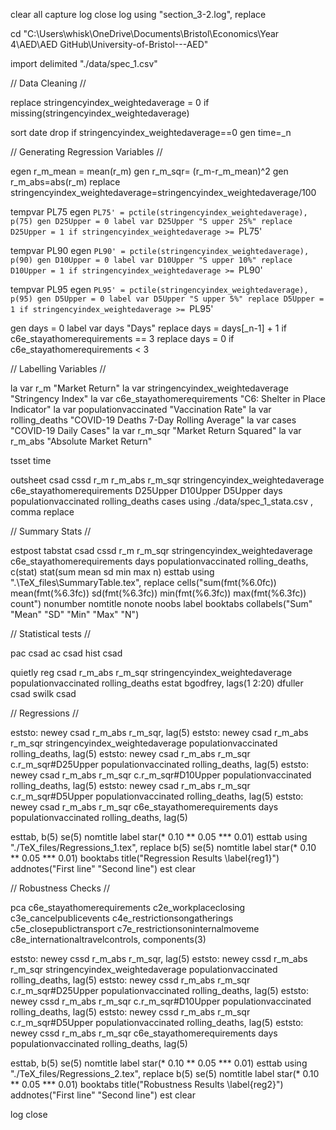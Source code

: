 clear all
capture log close
log using "section_3-2.log", replace

cd "C:\Users\whisk\OneDrive\Documents\Bristol\Economics\Year 4\AED\AED GitHub\University-of-Bristol---AED"

import delimited "./data/spec_1.csv"

// Data Cleaning //

replace stringencyindex_weightedaverage = 0 if missing(stringencyindex_weightedaverage) 

sort date
drop if stringencyindex_weightedaverage==0
gen time=_n

// Generating Regression Variables //

egen r_m_mean = mean(r_m)
gen r_m_sqr= (r_m-r_m_mean)^2
gen r_m_abs=abs(r_m)
replace stringencyindex_weightedaverage=stringencyindex_weightedaverage/100

tempvar PL75
egen `PL75' = pctile(stringencyindex_weightedaverage), p(75)
gen D25Upper = 0
label var D25Upper "S upper 25%"
replace D25Upper = 1 if stringencyindex_weightedaverage >= `PL75'

tempvar PL90
egen `PL90' = pctile(stringencyindex_weightedaverage), p(90)
gen D10Upper = 0
label var D10Upper "S upper 10%"
replace D10Upper = 1 if stringencyindex_weightedaverage >= `PL90'

tempvar PL95
egen `PL95' = pctile(stringencyindex_weightedaverage), p(95)
gen D5Upper = 0
label var D5Upper "S upper 5%"
replace D5Upper = 1 if stringencyindex_weightedaverage >= `PL95'

gen days = 0
label var days "Days"
replace days = days[_n-1] + 1 if c6e_stayathomerequirements == 3
replace days = 0 if c6e_stayathomerequirements < 3

// Labelling Variables //

la var r_m "Market Return"
la var stringencyindex_weightedaverage "Stringency Index"
la var c6e_stayathomerequirements "C6: Shelter in Place Indicator"
la var populationvaccinated "Vaccination Rate"
la var rolling_deaths "COVID-19 Deaths 7-Day Rolling Average"
la var cases "COVID-19 Daily Cases"
la var r_m_sqr "Market Return Squared"
la var r_m_abs "Absolute Market Return"

tsset time

outsheet csad cssd r_m r_m_abs r_m_sqr stringencyindex_weightedaverage c6e_stayathomerequirements D25Upper D10Upper D5Upper days populationvaccinated rolling_deaths cases using ./data/spec_1_stata.csv , comma replace

// Summary Stats //

estpost tabstat csad cssd r_m r_m_sqr stringencyindex_weightedaverage c6e_stayathomerequirements days populationvaccinated rolling_deaths, c(stat) stat(sum mean sd min max n)
esttab using ".\TeX_files\SummaryTable.tex", replace cells("sum(fmt(%6.0fc)) mean(fmt(%6.3fc)) sd(fmt(%6.3fc)) min(fmt(%6.3fc)) max(fmt(%6.3fc)) count") nonumber nomtitle nonote noobs label booktabs collabels("Sum" "Mean" "SD" "Min" "Max" "N")

// Statistical tests //

pac csad
ac csad
hist csad

quietly reg csad r_m_abs r_m_sqr stringencyindex_weightedaverage populationvaccinated rolling_deaths
estat bgodfrey, lags(1 2:20)
dfuller csad
swilk csad

// Regressions //

eststo: newey csad r_m_abs r_m_sqr, lag(5)
eststo: newey csad r_m_abs r_m_sqr stringencyindex_weightedaverage populationvaccinated rolling_deaths, lag(5)
eststo: newey csad r_m_abs r_m_sqr c.r_m_sqr#D25Upper populationvaccinated rolling_deaths, lag(5)
eststo: newey csad r_m_abs r_m_sqr c.r_m_sqr#D10Upper populationvaccinated rolling_deaths, lag(5)
eststo: newey csad r_m_abs r_m_sqr c.r_m_sqr#D5Upper populationvaccinated rolling_deaths, lag(5)
eststo: newey csad r_m_abs r_m_sqr c6e_stayathomerequirements days populationvaccinated rolling_deaths, lag(5)


esttab, b(5) se(5) nomtitle label star(* 0.10 ** 0.05 *** 0.01)
esttab using "./TeX_files/Regressions_1.tex", replace b(5) se(5) nomtitle label star(* 0.10 ** 0.05 *** 0.01) booktabs title("Regression Results \label{reg1}") addnotes("First line" "Second line")
est clear

// Robustness Checks //

pca c6e_stayathomerequirements c2e_workplaceclosing c3e_cancelpublicevents c4e_restrictionsongatherings c5e_closepublictransport c7e_restrictionsoninternalmoveme c8e_internationaltravelcontrols, components(3)

eststo: newey cssd r_m_abs r_m_sqr, lag(5)
eststo: newey cssd r_m_abs r_m_sqr stringencyindex_weightedaverage populationvaccinated rolling_deaths, lag(5)
eststo: newey cssd r_m_abs r_m_sqr c.r_m_sqr#D25Upper populationvaccinated rolling_deaths, lag(5)
eststo: newey cssd r_m_abs r_m_sqr c.r_m_sqr#D10Upper populationvaccinated rolling_deaths, lag(5)
eststo: newey cssd r_m_abs r_m_sqr c.r_m_sqr#D5Upper populationvaccinated rolling_deaths, lag(5)
eststo: newey cssd r_m_abs r_m_sqr c6e_stayathomerequirements days populationvaccinated rolling_deaths, lag(5)

esttab, b(5) se(5) nomtitle label star(* 0.10 ** 0.05 *** 0.01)
esttab using "./TeX_files/Regressions_2.tex", replace b(5) se(5) nomtitle label star(* 0.10 ** 0.05 *** 0.01) booktabs title("Robustness Results \label{reg2}") addnotes("First line" "Second line")
est clear

log close